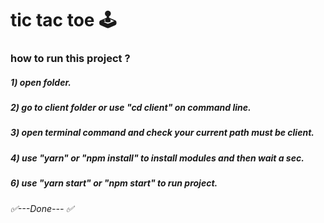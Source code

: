 # tic tac toe 🕹

### how to run this project ? 
##### 1) open folder.
##### 2) go to client folder or use "cd client" on command line.
##### 3) open terminal command and check your current path must be client.
##### 4) use "yarn" or "npm install" to install modules and then wait a sec. 
##### 6) use "yarn start" or "npm start" to run project. 
###### ✅---Done--- ✅
